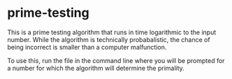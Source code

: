 # prime-testing
This is a prime testing algorithm that runs in time logarithmic to the input number. While the algorithm is technically probabalistic, the chance of being incorrect is smaller than a computer malfunction.

To use this, run the file in the command line where you will be prompted for a number for which the algorithm will determine the primality.
